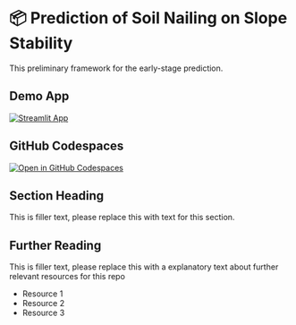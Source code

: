 # 📦 Prediction of Soil Nailing on Slope Stability

This preliminary framework for the early-stage prediction.

## Demo App

[![Streamlit App](https://static.streamlit.io/badges/streamlit_badge_black_white.svg)](https://fh-predictionslopestability.streamlit.app/)

## GitHub Codespaces

[![Open in GitHub Codespaces](https://github.com/codespaces/badge.svg)](https://codespaces.new/streamlit/app-starter-kit?quickstart=1)

## Section Heading

This is filler text, please replace this with text for this section.

## Further Reading

This is filler text, please replace this with a explanatory text about further relevant resources for this repo
- Resource 1
- Resource 2
- Resource 3
